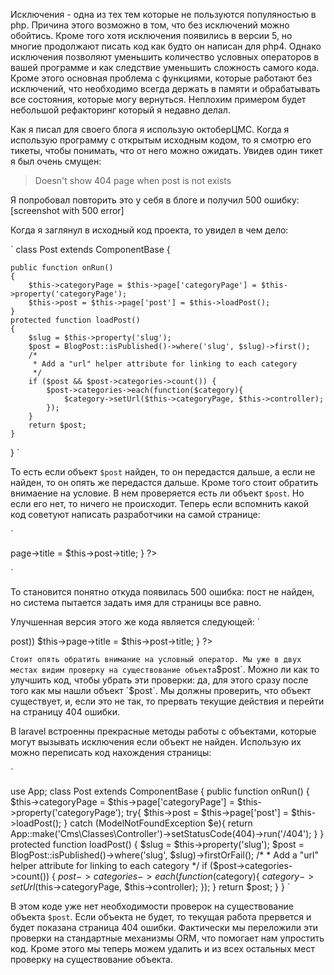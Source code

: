 Исключения - одна из тех тем которые не пользуются популяностью в php. Причина этого возможно в том, что  без исключений можно обойтись. Кроме того хотя исключения появились в версии 5, но многие продолжают писать код как будто он написан для php4. Однако исключения позволяют уменьшить количество условных операторов в вашей программе и как следствие уменьшить сложность самого кода. Кроме этого основная проблема с функциями, которые работают без исключений, что необходимо всегда держать в памяти и обрабатывать все состояния, которые могу вернуться. Неплохим примером будет небольшой рефакторинг который я недавно делал.

Как я писал для своего блога я использую октоберЦМС. Когда я использую программу с открытым исходным кодом, то я смотрю его тикеты, чтобы понимать, что от него можно ожидать. Увидев один тикет я был очень смущен:
> Doesn't show 404 page when post is not exists

Я попробовал повторить это у себя в блоге и получил 500 ошибку:
[screenshot with 500 error]

Когда я заглянул в исходный код проекта, то увидел в чем дело:

`
class Post extends ComponentBase {

    public function onRun()
    {
        $this->categoryPage = $this->page['categoryPage'] = $this->property('categoryPage');
        $this->post = $this->page['post'] = $this->loadPost();
    }
    protected function loadPost()
    {
        $slug = $this->property('slug');
        $post = BlogPost::isPublished()->where('slug', $slug)->first();
        /*
         * Add a "url" helper attribute for linking to each category
         */
        if ($post && $post->categories->count()) {
            $post->categories->each(function($category){
                $category->setUrl($this->categoryPage, $this->controller);
            });
        }
        return $post;
    }
}
`

То есть если объект `$post` найден, то он передастся дальше, а если не найден, то он опять же передастся дальше. Кроме того стоит обратить внимаение на условие. В нем проверяется есть ли объект `$post`. Но если его нет, то ничего не происходит. Теперь если вспомнить какой код советуют написать разработчики на самой странице:

`
<?php
function onEnd()
{
        $this->page->title = $this->post->title;
}
?>
`

То становится понятно откуда появилась 500 ошибка: пост не найден, но система пытается задать имя для страницы все равно.

Улучшенная версия этого же кода является следующей:
`
<?php
function onEnd()
{
    // Optional - set the page title to the post title
    if (isset($this->post))
        $this->page->title = $this->post->title;
}
?>
`
Стоит опять обратить внимание на условный оператор. Мы уже в двух местах видим проверку на существование объекта `$post`. Можно ли как то улучшить код, чтобы убрать эти проверки: да, для этого сразу после того как мы нашли объект `$post`. Мы должны проверить, что объект существует, и, если это не так, то прервать текущие действия и перейти на страницу 404 ошибки.

В laravel встроенны прекрасные методы работы с объектами, которые могут вызывать исключения если объект не найден. Использую их можно переписать код нахождения страницы:

`

use App;
class Post extends ComponentBase
{
    public function onRun()
    {
        $this->categoryPage = $this->page['categoryPage'] = $this->property('categoryPage');
        try{
            $this->post = $this->page['post'] = $this->loadPost();
        } catch (ModelNotFoundException $e){
            return App::make('Cms\Classes\Controller')->setStatusCode(404)->run('/404');
        }
    }
    protected function loadPost()
    {
        $slug = $this->property('slug');
        $post = BlogPost::isPublished()->where('slug', $slug)->firstOrFail();
        /*
         * Add a "url" helper attribute for linking to each category
         */
        if ($post->categories->count()) {
            $post->categories->each(function($category){
                $category->setUrl($this->categoryPage, $this->controller);
            });
        }
        return $post;
    }
}
`

В этом коде уже нет необходимости проверок на существование объекта `$post`. Если объекта не будет, то текущая работа прервется и будет показана страница 404 ошибки. Фактически мы переложили эти проверки на стандартные механизмы ORM, что помогает нам упростить код. Кроме этого мы теперь можем удалить и из всех остальных мест проверку на существование объекта.